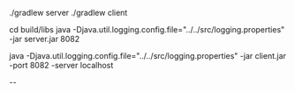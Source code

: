 ./gradlew server
./gradlew client

cd build/libs
java -Djava.util.logging.config.file="../../src/logging.properties" -jar server.jar 8082

java -Djava.util.logging.config.file="../../src/logging.properties" -jar client.jar -port 8082 -server localhost


--
